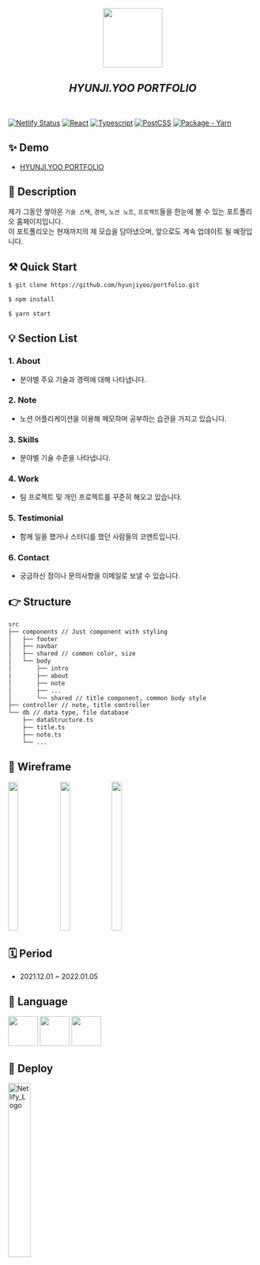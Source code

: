 <div align="center">
  <img 
    src="https://user-images.githubusercontent.com/23496927/148518992-ae8372ed-41b3-4cba-b8bd-d8f1d18c0189.png" 
    width="120px" height="120px" />
  <h2><i>HYUNJI.YOO PORTFOLIO</i></h2>
  <br />
</div>

[![Netlify Status](https://api.netlify.com/api/v1/badges/c730d3b1-2881-4489-8ed1-cad7c221ce74/deploy-status)](https://www.netlify.com/)
[![React](https://img.shields.io/badge/React-17.0.2-blue)](https://reactjs.org/)
[![Typescript](https://img.shields.io/badge/typescript-4.1.2-blue)](https://www.typescriptlang.org/)
[![PostCSS](https://img.shields.io/badge/postcss-8.1.2-red)](https://postcss.org/)
[![Package - Yarn](https://img.shields.io/badge/yarn->=1-yellowgreen?logo=yarn&logoColor=white)](https://classic.yarnpkg.com "Go to Yarn classic homepage")

## ✨ Demo 
- [HYUNJI.YOO PORTFOLIO](https://hjyoo-portfolio.netlify.app/)


## 📝 Description
제가 그동안 쌓아온 `기술 스택`, `경력`, `노션 노트`, `프로젝트`들을 한눈에 볼 수 있는 포트폴리오 홈페이지입니다.   
이 포트폴리오는 현재까지의 제 모습을 담아냈으며, 앞으로도 계속 업데이트 될 예정입니다.

## ⚒️ Quick Start
```sh
$ git clone https://github.com/hyunjiyoo/portfolio.git
```
```sh
$ npm install
```
```sh
$ yarn start
```

## 💡 Section List
### 1. About
 - 분야별 주요 기술과 경력에 대해 나타냅니다.
### 2. Note
- 노션 어플리케이션을 이용해 메모하며 공부하는 습관을 가지고 있습니다.
### 3. Skills
- 분야별 기술 수준을 나타냅니다.
### 4. Work
- 팀 프로젝트 및 개인 프로젝트를 꾸준히 해오고 있습니다.
### 5. Testimonial
- 함께 일을 했거나 스터디를 했던 사람들의 코멘트입니다.
### 6. Contact
- 궁금하신 점이나 문의사항을 이메일로 보낼 수 있습니다.


## 👉 Structure
```sh
src
├── components // Just component with styling
│   ├── footer
│   ├── navbar
│   ├── shared // common color, size
│   └── body
│       ├── intro
│       ├── about
│       ├── note
│       ├── ...
│       └── shared // title component, common body style
├── controller // note, title controller
└── db // data type, file database
    ├── dataStructure.ts
    ├── title.ts
    ├── note.ts
    └── ...
```


## 🍭 Wireframe 
<div>
  <img 
    src="https://user-images.githubusercontent.com/23496927/148517481-d081c447-b1e1-48b8-8c5a-0e3dbb4be181.jpeg" 
    width="20%" height="300px" />
    <img 
    src="https://user-images.githubusercontent.com/23496927/148517492-2c01d49c-67a3-49fc-8954-8ede4c150495.jpeg" 
    width="20%" height="300px" />
    <img 
    src="https://user-images.githubusercontent.com/23496927/148517497-5058fc24-f7bf-4bc9-bf4d-826bb59145fc.jpeg" 
    width="20%" height="300px" />
</div>

## 🗓 Period
- 2021.12.01 ~ 2022.01.05

## 🔖 Language
<img 
  src="https://user-images.githubusercontent.com/23496927/148519290-7ba474cb-a1d3-49fc-9da9-ede3555130eb.png" 
  width="60px" height="60px" />
<img 
  src="https://user-images.githubusercontent.com/23496927/148519299-97198ced-65ad-4fc7-94c2-ec706404901c.png" 
  width="60px" height="60px" />
<img 
  src="https://user-images.githubusercontent.com/23496927/148519305-e4e8a8f4-bdf0-423c-9b51-d60370d0575c.png" 
  width="60px" height="60px" />

## 🚀 Deploy
<img 
  src="https://user-images.githubusercontent.com/23496927/148517276-c7fe849e-0921-4a75-88f8-959e2b7a8328.jpeg" 
  width="30%" 
  title="Netlify_Logo"/>
